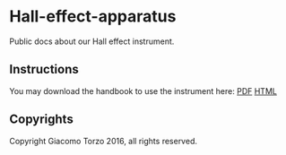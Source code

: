 # Hall-effect-apparatus
Public docs about our Hall effect instrument.

## Instructions


You may download the handbook to use the instrument here: [PDF](https://rawgit.com/fermiumlabs/Hall-effect-apparatus/master/Handbook/Exports/Hall_Handbook.pdf) [HTML](https://rawgit.com/fermiumlabs/Hall-effect-apparatus/master/Handbook/Exports/Hall_Handbook.html)


## Copyrights

Copyright Giacomo Torzo 2016, all rights reserved.
